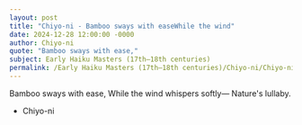 ```yaml
---
layout: post
title: "Chiyo-ni - Bamboo sways with easeWhile the wind"
date: 2024-12-28 12:00:00 -0000
author: Chiyo-ni
quote: "Bamboo sways with ease,"
subject: Early Haiku Masters (17th–18th centuries)
permalink: /Early Haiku Masters (17th–18th centuries)/Chiyo-ni/Chiyo-ni - Bamboo sways with easeWhile the wind
---
```


Bamboo sways with ease,
While the wind whispers softly—
Nature's lullaby.

- Chiyo-ni
